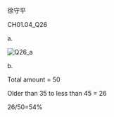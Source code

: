 徐守平

CH01.04_Q26

a.

![Q26_a](https://github.com/user-attachments/assets/29564c89-02ad-425d-87ef-b2348a6101ce)

b.

Total amount = 50

Older than 35 to less than 45 = 26

26/50=54%
